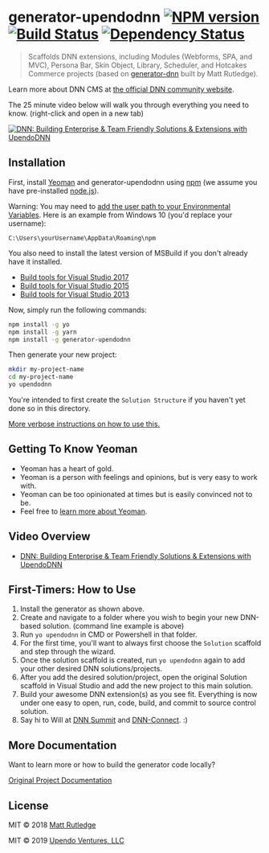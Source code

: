 # generator-upendodnn [![NPM version][npm-image]][npm-url] [![Build Status][travis-image]][travis-url] [![Dependency Status][daviddm-image]][daviddm-url]  

> Scaffolds DNN extensions, including Modules (Webforms, SPA, and MVC), Persona Bar, Skin Object, Library, Scheduler, and Hotcakes Commerce projects (based on [generator-dnn](https://github.com/mtrutledge/generator-dnn) built by Matt Rutledge).  

Learn more about DNN CMS at [the official DNN community website](https://dncommunity.org).

The 25 minute video below will walk you through everything you need to know.  (right-click and open in a new tab)

[![DNN: Building Enterprise & Team Friendly Solutions & Extensions with UpendoDNN](http://img.youtube.com/vi/ZD1p5DDlY2E/0.jpg)](http://www.youtube.com/watch?v=ZD1p5DDlY2E "DNN: Building Enterprise & Team Friendly Solutions & Extensions with UpendoDNN")


## Installation  

First, install [Yeoman](http://yeoman.io) and generator-upendodnn using [npm](https://www.npmjs.com/) (we assume you have pre-installed [node.js](https://nodejs.org/)).  

Warning: You may need to [add the user path to your Environmental Variables](https://superuser.com/questions/949560/how-do-i-set-system-environment-variables-in-windows-10).  Here is an example from Windows 10 (you'd replace your username):

`C:\Users\yourUsername\AppData\Roaming\npm`

You also need to install the latest version of MSBuild if you don't already have it installed.

* [Build tools for Visual Studio 2017](https://visualstudio.microsoft.com/downloads/#build-tools-for-visual-studio-2017)  
* [Build tools for Visual Studio 2015](https://www.microsoft.com/en-us/download/details.aspx?id=48159)  
* [Build tools for Visual Studio 2013](https://www.microsoft.com/en-us/download/details.aspx?id=40760)  

Now, simply run the following commands:

```bash
npm install -g yo
npm install -g yarn
npm install -g generator-upendodnn
```

Then generate your new project:

```bash
mkdir my-project-name
cd my-project-name
yo upendodnn
```

You're intended to first create the `Solution Structure` if you haven't yet done so in this directory.

[More verbose instructions on how to use this.](http://www.dnnsoftware.com/community-blog/cid/155574/create-a-dnn-module-in-less-than-2-minutes)  

## Getting To Know Yeoman  

 * Yeoman has a heart of gold.  
 * Yeoman is a person with feelings and opinions, but is very easy to work with.  
 * Yeoman can be too opinionated at times but is easily convinced not to be.  
 * Feel free to [learn more about Yeoman](http://yeoman.io/).  
 
## Video Overview

* [DNN: Building Enterprise & Team Friendly Solutions & Extensions with UpendoDNN](https://www.youtube.com/watch?v=ZD1p5DDlY2E)

## First-Timers: How to Use  

1. Install the generator as shown above.  
2. Create and navigate to a folder where you wish to begin your new DNN-based solution. (command line example is above)  
3. Run `yo upendodnn` in CMD or Powershell in that folder.  
4. For the first time, you'll want to always first choose the `Solution` scaffold and step through the wizard.  
5. Once the solution scaffold is created, run `yo upendodnn` again to add your other desired DNN solutions/projects.  
6. After you add the desired solution/project, open the original Solution scaffold in Visual Studio and add the new project to this main solution.  
7. Build your awesome DNN extension(s) as you see fit.  Everything is now under one easy to open, run, code, build, and commit to source control solution.  
8. Say hi to Will at [DNN Summit](https://www.dnnsummit.org/) and [DNN-Connect](https://www.dnn-connect.org/). :)  

## More Documentation  

Want to learn more or how to build the generator code locally?  

[Original Project Documentation](https://mtrutledge.github.io/generator-dnn/)  

## License  

MIT © 2018 [Matt Rutledge]()  

MIT © 2019 [Upendo Ventures, LLC](https://upendoventures.com)  


[npm-image]: https://badge.fury.io/js/generator-dnn.svg
[npm-url]: https://npmjs.org/package/generator-dnn
[travis-image]: https://travis-ci.org/mtrutledge/generator-dnn.svg?branch=master
[travis-url]: https://travis-ci.org/mtrutledge/generator-dnn
[daviddm-image]: https://david-dm.org/mtrutledge/generator-dnn.svg?theme=shields.io
[daviddm-url]: https://david-dm.org/mtrutledge/generator-dnn
